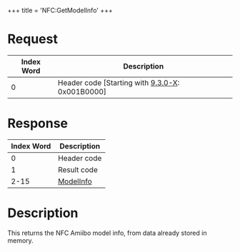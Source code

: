 +++
title = 'NFC:GetModelInfo'
+++

# Request

| Index Word | Description                                                              |
|------------|--------------------------------------------------------------------------|
| 0          | Header code \[Starting with [9.3.0-X](9.3.0-21 "wikilink"): 0x001B0000\] |

# Response

| Index Word | Description                                    |
|------------|------------------------------------------------|
| 0          | Header code                                    |
| 1          | Result code                                    |
| 2-15       | [ModelInfo](NFC_Services#ModelInfo "wikilink") |

# Description

This returns the NFC Amiibo model info, from data already stored in
memory.